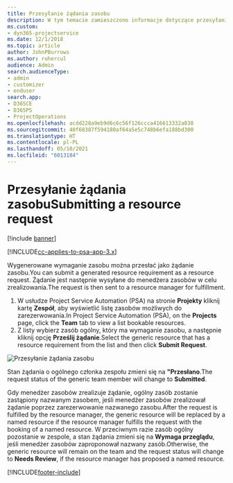 ```yaml
---
title: Przesyłanie żądania zasobu
description: W tym temacie zamieszczono informacje dotyczące przesyłania wniosku o zasób do projektu.
ms.custom:
- dyn365-projectservice
ms.date: 12/1/2018
ms.topic: article
author: JohnPBurrows
ms.author: ruhercul
audience: Admin
search.audienceType:
- admin
- customizer
- enduser
search.app:
- D365CE
- D365PS
- ProjectOperations
ms.openlocfilehash: acdd228a9eb9d6c6c56f126ccca416613332a838
ms.sourcegitcommit: 40f68387f594180af64a5e5c748b6efa188bd300
ms.translationtype: HT
ms.contentlocale: pl-PL
ms.lasthandoff: 05/10/2021
ms.locfileid: "6013184"
---
```

# <a name="submitting-a-resource-request"></a><span data-ttu-id="e783b-103">Przesyłanie żądania zasobu</span><span class="sxs-lookup"><span data-stu-id="e783b-103">Submitting a resource request</span></span>

[!include [banner](../includes/psa-now-project-operations.md)]

[!INCLUDE[cc-applies-to-psa-app-3.x](../includes/cc-applies-to-psa-app-3x.md)]

<span data-ttu-id="e783b-104">Wygenerowane wymaganie zasobu można przesłać jako żądanie zasobu.</span><span class="sxs-lookup"><span data-stu-id="e783b-104">You can submit a generated resource requirement as a resource request.</span></span> <span data-ttu-id="e783b-105">Żądanie jest następnie wysyłane do menedżera zasobów w celu zrealizowania.</span><span class="sxs-lookup"><span data-stu-id="e783b-105">The request is then sent to a resource manager for fulfillment.</span></span>

1. <span data-ttu-id="e783b-106">W usłudze Project Service Automation (PSA) na stronie **Projekty** kliknij kartę **Zespół**, aby wyświetlić listę zasobów możliwych do zarezerwowania.</span><span class="sxs-lookup"><span data-stu-id="e783b-106">In Project Service Automation (PSA), on the **Projects** page, click the **Team** tab to view a list bookable resources.</span></span> 
2. <span data-ttu-id="e783b-107">Z listy wybierz zasób ogólny, który ma wymaganie zasobu, a następnie kliknij opcję **Prześlij żądanie**.</span><span class="sxs-lookup"><span data-stu-id="e783b-107">Select the generic resource that has a resource requirement from the list and then click **Submit Request**.</span></span>

![Przesyłanie żądania zasobu](media/RM-how-to-18.png)

<span data-ttu-id="e783b-109">Stan żądania o ogólnego członka zespołu zmieni się na **"Przesłano**.</span><span class="sxs-lookup"><span data-stu-id="e783b-109">The request status of the generic team member will change to **Submitted**.</span></span>

<span data-ttu-id="e783b-110">Gdy menedżer zasobów zrealizuje żądanie, ogólny zasób zostanie zastąpiony nazwanym zasobem, jeśli menedżer zasobów zrealizował żądanie poprzez zarezerwowanie nazwanego zasobu.</span><span class="sxs-lookup"><span data-stu-id="e783b-110">After the request is fulfilled by the resource manager, the generic resource will be replaced by a named resource if the resource manager fulfills the request with the booking of a named resource.</span></span> <span data-ttu-id="e783b-111">W przeciwnym razie zasób ogólny pozostanie w zespole, a stan żądania zmieni się na **Wymaga przeglądu**, jeśli menedżer zasobów zaproponował nazwany zasób.</span><span class="sxs-lookup"><span data-stu-id="e783b-111">Otherwise, the generic resource will remain on the team and the request status will change to **Needs Review**, if the resource manager has proposed a named resource.</span></span>


[!INCLUDE[footer-include](../includes/footer-banner.md)]